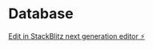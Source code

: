 # Database

[Edit in StackBlitz next generation editor ⚡️](https://stackblitz.com/~/github.com/plugilode/Database)
